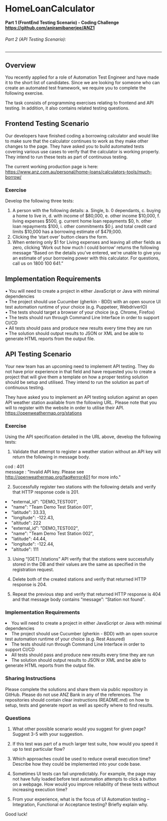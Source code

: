 # HomeLoanCalculator
<b>Part 1 (FrontEnd Testing Scenario) - Coding Challenge https://github.com/aniramibanerjee/ANZ1</b><br />
<h6>Part 2 (API Testing Scenario):  </h6>

<hr />
<h2>Overview</h2>

You recently applied for a role of Automation Test Engineer and have made it to the short list of candidates. Since we are looking for someone who can create an automated test framework, we require you to complete the following exercise.

The task consists of programming exercises relating to frontend and API testing. In addition, it also contains related testing questions.

<h2>Frontend Testing Scenario</h2>

Our developers have finished coding a borrowing calculator and would like to make sure that the calculator continues to work as they make other changes to the page. They have asked you to build automated tests covering various use cases to verify that the calculator is working properly. They intend to run these tests as part of continuous testing.

The current working production page is here: https://www.anz.com.au/personal/home-loans/calculators-tools/much-borrow/

<h3>Exercise</h3>

Develop the following three tests:
1.	A person with the following details: 
a.	Single, 
b.	0 dependants, 
c.	buying a home to live in, 
d.	with income of $80,000, 
e.	other income $10,000, 
f.	living expenses $500, 
g.	current home loan repayments $0,
h.	other loan repayments $100, 
i.	other commitments $0 
j.	and total credit card limits $10,000 
has a borrowing estimate of $479,000.
2.	Clicking the ‘start over’ button clears the form.
3.	When entering only $1 for Living expenses and leaving all other fields as zero, clicking ‘Work out how much I could borrow’ returns the following message
“Based on the details you've entered, we're unable to give you an estimate of your borrowing power with this calculator. For questions, call us on 1800 100 641.”


<h2>Implementation Requirements</h2>

•	You will need to create a project in either JavaScript or Java with minimal dependencies <br />
•	The project should use Cucumber (gherkin - BDD) with an open source UI test automation runtime of your choice (e.g. Puppeteer, WebdriverIO) <br />
•	The tests should target a browser of your choice (e.g. Chrome, Firefox) <br />
•	The tests should run through Command Line Interface in order to support CI/CD <br />
•	All tests should pass and produce new results every time they are run <br />
•	The solution should output results to JSON or XML and be able to generate HTML reports from the output file.  <br />





<h2>API Testing Scenario</h2>

Your new team has an upcoming need to implement API testing. They do not have prior experience in that field and have requested you to create a project that will give them a template on how a proper testing solution should be setup and utilised. They intend to run the solution as part of continuous testing.

They have asked you to implement an API testing solution against an open API weather station available from the following URL. Please note that you will to register with the website in order to utilise their API.
https://openweathermap.org/stations

<h3>Exercise</h3>

Using the API specification detailed in the URL above, develop the following tests:

1.	Validate that attempt to register a weather station without an API key will return the following in message body.<br />

cod : 401<br />
message : "Invalid API key. Please see http://openweathermap.org/faq#error401 for more info."<br />

2.	Successfully register two stations with the following details and verify that HTTP response code is 201.

<li>"external_id": "DEMO_TEST001",</li>
<li>"name": "Team Demo Test Station 001",</li>
<li>"latitude": 33.33,</li>
<li>"longitude": -122.43,</li>
<li>"altitude": 222</li>
<li>"external_id": "DEMO_TEST002",</li>
<li>"name": "Team Demo Test Station 002",</li>
<li>"latitude": 44.44,</li>
<li>"longitude": -122.44,</li>
<li>"altitude": 111</li>

3.	Using “[GET] /stations” API verify that the stations were successfully stored in the DB and their values are the same as specified in the registration request.

4.	Delete both of the created stations and verify that returned HTTP response is 204.

5.	Repeat the previous step and verify that returned HTTP response is 404 and that message body contains “message”: “Station not found".


<h3>Implementation Requirements</h3>

<li>You will need to create a project in either JavaScript or Java with minimal dependencies</li>
<li>The project should use Cucumber (gherkin - BDD) with an open source test automation runtime of your choice (e.g. Rest Assured)</li>
<li>The tests should run through Command Line Interface in order to support CI/CD</li>
<li>All tests should pass and produce new results every time they are run</li>
<li>The solution should output results to JSON or XML and be able to generate HTML reports from the output file.</li>



<h3>Sharing Instructions</h3>

Please complete the solutions and share them via public repository in GitHub. Please do not use ANZ Bank in any of the references. The repositories should contain clear instructions (README.md) on how to setup, tests and generate report as well as specify where to find results.

<h3>Questions</h3>

1.	What other possible scenario would you suggest for given page? Suggest 3-5 with your suggestion.

2.	If this test was part of a much larger test suite, how would you speed it up to test particular flow? 

3.	Which approaches could be used to reduce overall execution time? Describe how they could be implemented into your code base.

4.	Sometimes UI tests can fail unpredictably. For example, the page may not have fully loaded before test automation attempts to click a button on a webpage. How would you improve reliability of these tests without increasing execution time?  

5.	From your experience, what is the focus of UI Automation testing – Integration, Functional or Acceptance testing? Briefly explain why.

Good luck!

